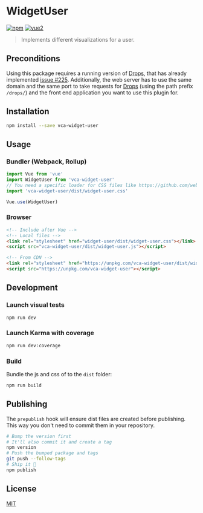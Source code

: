 # WidgetUser

[![npm](https://img.shields.io/npm/v/vca-widget-user.svg)](https://www.npmjs.com/package/vca-widget-user) [![vue2](https://img.shields.io/badge/vue-2.x-brightgreen.svg)](https://vuejs.org/)

> Implements different visualizations for a user.

## Preconditions
Using this package requires a running version of [Drops](https://github.com/Viva-con-Agua/drops), that has already 
implemented [issue #225](https://github.com/Viva-con-Agua/drops/issues/225). Additionally, the web server has to use the 
same domain and the same port to take requests for [Drops](https://github.com/Viva-con-Agua/drops) (using the path prefix 
`/drops/`) and the front end application you want to use this plugin for.

## Installation

```bash
npm install --save vca-widget-user
```

## Usage

### Bundler (Webpack, Rollup)

```js
import Vue from 'vue'
import WidgetUser from 'vca-widget-user'
// You need a specific loader for CSS files like https://github.com/webpack/css-loader
import 'vca-widget-user/dist/widget-user.css'

Vue.use(WidgetUser)
```

### Browser

```html
<!-- Include after Vue -->
<!-- Local files -->
<link rel="stylesheet" href="widget-user/dist/widget-user.css"></link>
<script src="vca-widget-user/dist/widget-user.js"></script>

<!-- From CDN -->
<link rel="stylesheet" href="https://unpkg.com/vca-widget-user/dist/widget-user.css"></link>
<script src="https://unpkg.com/vca-widget-user"></script>
```

## Development

### Launch visual tests

```bash
npm run dev
```

### Launch Karma with coverage

```bash
npm run dev:coverage
```

### Build

Bundle the js and css of to the `dist` folder:

```bash
npm run build
```


## Publishing

The `prepublish` hook will ensure dist files are created before publishing. This
way you don't need to commit them in your repository.

```bash
# Bump the version first
# It'll also commit it and create a tag
npm version
# Push the bumped package and tags
git push --follow-tags
# Ship it 🚀
npm publish
```

## License

[MIT](http://opensource.org/licenses/MIT)
